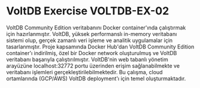 # VoltDB Exercise VOLTDB-EX-02

VoltDB Community Edition veritabanını Docker container'ında çalıştırmak için hazırlanmıştır. VoltDB, yüksek performanslı in-memory veritabanı sistemi olup, gerçek zamanlı veri işleme ve analitik uygulamalar için tasarlanmıştır. Proje kapsamında Docker Hub'dan VoltDB Community Edition container'ı indirilmiş, özel bir Docker network oluşturulmuş ve VoltDB veritabanı başarıyla çalıştırılmıştır. VoltDB'nin web tabanlı yönetim arayüzüne localhost:32772 portu üzerinden erişim sağlanabilmekte ve veritabanı işlemleri gerçekleştirilebilmektedir. Bu çalışma, cloud ortamlarında (GCP/AWS) VoltDB deployment'ı için temel oluşturmaktadır.

